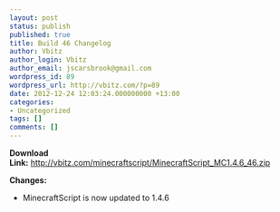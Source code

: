 ```yaml
---
layout: post
status: publish
published: true
title: Build 46 Changelog
author: Vbitz
author_login: Vbitz
author_email: jscarsbrook@gmail.com
wordpress_id: 89
wordpress_url: http://vbitz.com/?p=89
date: 2012-12-24 12:03:24.000000000 +13:00
categories:
- Uncategorized
tags: []
comments: []
---
```

<strong>Download Link:</strong> <a title="http://vbitz.com/minecraftscript/MinecraftScript_MC1.4.6_46.zip" href="http://vbitz.com/minecraftscript/MinecraftScript_MC1.4.6_46.zip" target="_blank">http://vbitz.com/minecraftscript/MinecraftScript_MC1.4.6_46.zip</a>

<strong>Changes:</strong>
<ul>
	<li><span style="line-height: 14px;">MinecraftScript is now updated to 1.4.6</span></li>
</ul>
